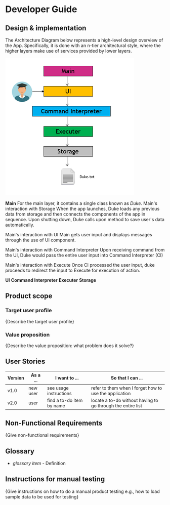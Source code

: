# Developer Guide

## Design & implementation
The Architecture Diagram below represents a high-level design overview of the App. Specifically, it is done with an n-tier architectural style, where the higher layers make use of services provided by lower layers. 

![here](Architecture_Diagram.PNG)

**Main**
For the main layer, it contains a single class known as *Duke*. 
Main's interaction with Storage 
When the app launches, Duke loads any previous data from storage and then connects the components of the app in sequence. Upon shutting down,  Duke calls upon method to save user's data automatically.  

Main's interaction with UI
Main gets user input and displays messages through the use of UI component. 

Main's interaction with Command Interpreter 
Upon receiving command from the UI, Duke would pass the entire user input into Command Interpreter (CI)

Main's interaction with Execute 
Once CI processed the user input, duke proceeds to redirect the input to Execute for execution of action. 

**UI**
**Command Interpreter**
**Executer**
**Storage**


## Product scope
### Target user profile

{Describe the target user profile}

### Value proposition

{Describe the value proposition: what problem does it solve?}

## User Stories

|Version| As a ... | I want to ... | So that I can ...|
|--------|----------|---------------|------------------|
|v1.0|new user|see usage instructions|refer to them when I forget how to use the application|
|v2.0|user|find a to-do item by name|locate a to-do without having to go through the entire list|

## Non-Functional Requirements

{Give non-functional requirements}

## Glossary

* *glossary item* - Definition

## Instructions for manual testing

{Give instructions on how to do a manual product testing e.g., how to load sample data to be used for testing}
<!--stackedit_data:
eyJoaXN0b3J5IjpbMjIzOTA5NDAyLC0xODcyMTI3MDM0LDgyNj
QyMDcyNiwxNDYwNDg3MjIwLDE4MTg1MDE5NTAsLTE4MDYwMjYw
LDIwMTUwNjIxMTAsMTE1MjA5OTE4MywxNzU4Mzk3NjE0XX0=
-->